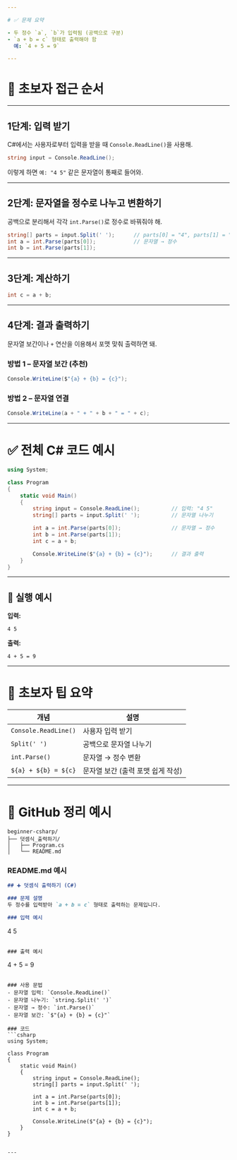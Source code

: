 ```yaml
---

# ✅ 문제 요약

- 두 정수 `a`, `b`가 입력됨 (공백으로 구분)
- `a + b = c` 형태로 출력해야 함  
  예: `4 + 5 = 9`

---
```


# 🧠 초보자 접근 순서

---

## 1단계: 입력 받기

C#에서는 사용자로부터 입력을 받을 때 `Console.ReadLine()`을 사용해.

```csharp
string input = Console.ReadLine();
```

이렇게 하면 `예: "4 5"` 같은 문자열이 통째로 들어와.

---

## 2단계: 문자열을 정수로 나누고 변환하기

공백으로 분리해서 각각 `int.Parse()`로 정수로 바꿔줘야 해.

```csharp
string[] parts = input.Split(' ');      // parts[0] = "4", parts[1] = "5"
int a = int.Parse(parts[0]);            // 문자열 → 정수
int b = int.Parse(parts[1]);
```

---

## 3단계: 계산하기

```csharp
int c = a + b;
```

---

## 4단계: 결과 출력하기

문자열 보간이나 `+` 연산을 이용해서 포맷 맞춰 출력하면 돼.

### 방법 1 – 문자열 보간 (추천)
```csharp
Console.WriteLine($"{a} + {b} = {c}");
```

### 방법 2 – 문자열 연결
```csharp
Console.WriteLine(a + " + " + b + " = " + c);
```

---

# ✅ 전체 C# 코드 예시

```csharp
using System;

class Program
{
    static void Main()
    {
        string input = Console.ReadLine();          // 입력: "4 5"
        string[] parts = input.Split(' ');          // 문자열 나누기

        int a = int.Parse(parts[0]);                // 문자열 → 정수
        int b = int.Parse(parts[1]);
        int c = a + b;

        Console.WriteLine($"{a} + {b} = {c}");      // 결과 출력
    }
}
```

---

## 🧪 실행 예시

**입력:**
```
4 5
```

**출력:**
```
4 + 5 = 9
```

---

# 🧠 초보자 팁 요약

| 개념 | 설명 |
|------|------|
| `Console.ReadLine()` | 사용자 입력 받기 |
| `Split(' ')` | 공백으로 문자열 나누기 |
| `int.Parse()` | 문자열 → 정수 변환 |
| `${a} + ${b} = ${c}` | 문자열 보간 (출력 포맷 쉽게 작성) |

---

# 📂 GitHub 정리 예시

```
beginner-csharp/
├── 덧셈식_출력하기/
│   ├── Program.cs
│   └── README.md
```

### README.md 예시

```md
## ➕ 덧셈식 출력하기 (C#)

### 문제 설명
두 정수를 입력받아 `a + b = c` 형태로 출력하는 문제입니다.

### 입력 예시
```
4 5
```

### 출력 예시
```
4 + 5 = 9
```

### 사용 문법
- 문자열 입력: `Console.ReadLine()`
- 문자열 나누기: `string.Split(' ')`
- 문자열 → 정수: `int.Parse()`
- 문자열 보간: `$"{a} + {b} = {c}"`

### 코드
```csharp
using System;

class Program
{
    static void Main()
    {
        string input = Console.ReadLine();
        string[] parts = input.Split(' ');

        int a = int.Parse(parts[0]);
        int b = int.Parse(parts[1]);
        int c = a + b;

        Console.WriteLine($"{a} + {b} = {c}");
    }
}
```
```

---
